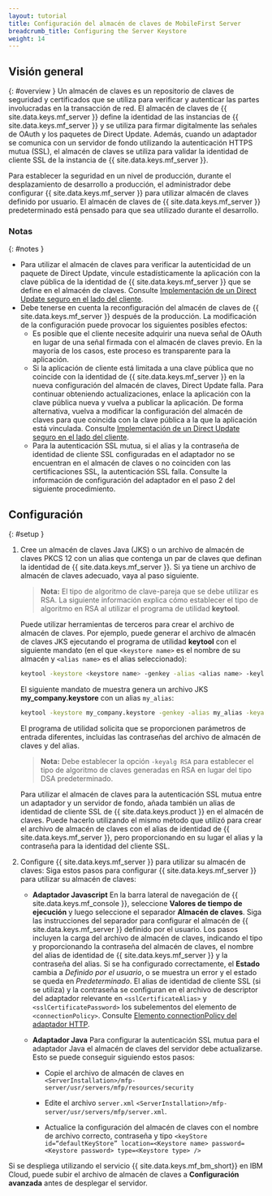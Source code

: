```yaml
---
layout: tutorial
title: Configuración del almacén de claves de MobileFirst Server
breadcrumb_title: Configuring the Server Keystore
weight: 14
---
```

<!-- NLS_CHARSET=UTF-8 -->
## Visión general
{: #overview }
Un almacén de claves es un repositorio de claves de seguridad y certificados que se utiliza para verificar y autenticar las partes involucradas en la transacción de red. El almacén de claves de {{ site.data.keys.mf_server }} define la identidad de las instancias de {{ site.data.keys.mf_server }} y se utiliza para firmar digitalmente las señales de OAuth y los paquetes de Direct Update. Además, cuando un adaptador se comunica con un servidor de fondo utilizando la autenticación HTTPS mutua (SSL), el almacén de claves se utiliza para validar la identidad de cliente SSL de la instancia de {{ site.data.keys.mf_server }}.

Para establecer la seguridad en un nivel de producción, durante el desplazamiento de desarrollo a producción, el administrador debe configurar {{ site.data.keys.mf_server }} para utilizar almacén de claves definido por usuario. El almacén de claves de {{ site.data.keys.mf_server }} predeterminado está pensado para que sea utilizado durante el desarrollo.

### Notas
{: #notes }
* Para utilizar el almacén de claves para verificar la autenticidad de un paquete de Direct Update, vincule estadísticamente la aplicación con la clave pública de la identidad de {{ site.data.keys.mf_server }} que se define en el almacén de claves. Consulte [Implementación de un Direct Update seguro en el lado del cliente](../../application-development/direct-update).
* Debe tenerse en cuenta la reconfiguración del almacén de claves de {{ site.data.keys.mf_server }} después de la producción. La modificación de la configuración puede provocar los siguientes posibles efectos:
    * Es posible que el cliente necesite adquirir una nueva señal de OAuth en lugar de una señal firmada con el almacén de claves previo. En la mayoría de los casos, este proceso es transparente para la aplicación.
    * Si la aplicación de cliente está limitada a una clave pública que no coincide con la identidad de {{ site.data.keys.mf_server }} en la nueva configuración del almacén de claves, Direct Update falla. Para continuar obteniendo actualizaciones, enlace la aplicación con la clave pública nueva y vuelva a publicar la aplicación. De forma alternativa, vuelva a modificar la configuración del almacén de claves para que coincida con la clave pública a la que la aplicación está vinculada. Consulte [Implementación de un Direct Update seguro en el lado del cliente](../../application-development/direct-update).
    *  Para la autenticación SSL mutua, si el alias y la contraseña de identidad de cliente SSL configuradas en el adaptador no se encuentran en el almacén de claves o no coinciden con las certificaciones SSL, la autenticación SSL falla. Consulte la información de configuración del adaptador en el paso 2 del siguiente procedimiento.

## Configuración
{: #setup }
1. Cree un almacén de claves Java (JKS) o un archivo de almacén de claves PKCS 12 con un alias que contenga un par de claves que definan la identidad de {{ site.data.keys.mf_server }}. Si ya tiene un archivo de almacén de claves adecuado, vaya al paso siguiente.

   > **Nota:** El tipo de algoritmo de clave-pareja que se debe utilizar es RSA. La siguiente información explica cómo establecer el tipo de algoritmo en RSA al utilizar el programa de utilidad **keytool**.

   Puede utilizar herramientas de terceros para crear el archivo de almacén de claves. Por ejemplo, puede generar el archivo de almacén de claves JKS ejecutando el programa de utilidad **keytool** con el siguiente mandato (en el que `<keystore name>` es el nombre de su almacén y `<alias name>` es el alias seleccionado):

   ```bash
   keytool -keystore <keystore name> -genkey -alias <alias name> -keylag RSA
   ```

   El siguiente mandato de muestra genera un archivo JKS **my_company.keystore** con un alias `my_alias`:

   ```bash
   keytool -keystore my_company.keystore -genkey -alias my_alias -keyalg RSA
   ```

   El programa de utilidad solicita que se proporcionen parámetros de entrada diferentes, incluidas las contraseñas del archivo de almacén de claves y del alias.

   > **Nota:** Debe establecer la opción `-keyalg RSA` para establecer el tipo de algoritmo de claves generadas en RSA en lugar del tipo DSA predeterminado.

   Para utilizar el almacén de claves para la autenticación SSL mutua entre un adaptador y un servidor de fondo, añada también un alias de identidad de cliente SSL de {{ site.data.keys.product }} en el almacén de claves. Puede hacerlo utilizando el mismo método que utilizó para crear el archivo de almacén de claves con el alias de identidad de {{ site.data.keys.mf_server }}, pero proporcionando en su lugar el alias y la contraseña para la identidad del cliente SSL.

2. Configure {{ site.data.keys.mf_server }} para utilizar su almacén de claves:
   Siga estos pasos para configurar {{ site.data.keys.mf_server }} para utilizar su almacén de claves:

      * **Adaptador Javascript**
        En la barra lateral de navegación de {{ site.data.keys.mf_console }}, seleccione **Valores de tiempo de ejecución** y luego seleccione el separador **Almacén de claves**. Siga las instrucciones del separador para configurar el almacén de {{ site.data.keys.mf_server }} definido por el usuario. Los pasos incluyen la carga del archivo de almacén de claves, indicando el tipo y proporcionando la contraseña del almacén de claves, el nombre del alias de identidad de {{ site.data.keys.mf_server }} y la contraseña del alias.
        Si se ha configurado correctamente, el **Estado** cambia a *Definido por el usuario*, o se muestra un error y el estado se queda en *Predeterminado*.
        El alias de identidad de cliente SSL (si se utiliza) y la contraseña se configuran en el archivo de descriptor del adaptador relevante en `<sslCertificateAlias>` y `<sslCertificatePassword>` los subelementos del elemento de `<connectionPolicy>`. Consulte [Elemento connectionPolicy del adaptador HTTP](../../adapters/javascript-adapters/js-http-adapter/#the-xml-file).

      * **Adaptador Java**
        Para configurar la autenticación SSL mutua para el adaptador Java el almacén de claves del servidor debe actualizarse. Esto se puede conseguir siguiendo estos pasos:

        * Copie el archivo de almacén de claves en `<ServerInstallation>/mfp-server/usr/servers/mfp/resources/security`

        * Edite el archivo `server.xml` `<ServerInstallation>/mfp-server/usr/servers/mfp/server.xml`.

        * Actualice la configuración del almacén de claves con el nombre de archivo correcto, contraseña y tipo `<keyStore id=“defaultKeyStore” location=<Keystore name> password=<Keystore password> type=<Keystore type> />`

Si se despliega utilizando el servicio {{ site.data.keys.mf_bm_short}} en IBM Cloud, puede subir el archivo de almacén de claves a **Configuración avanzada** antes de desplegar el servidor.
